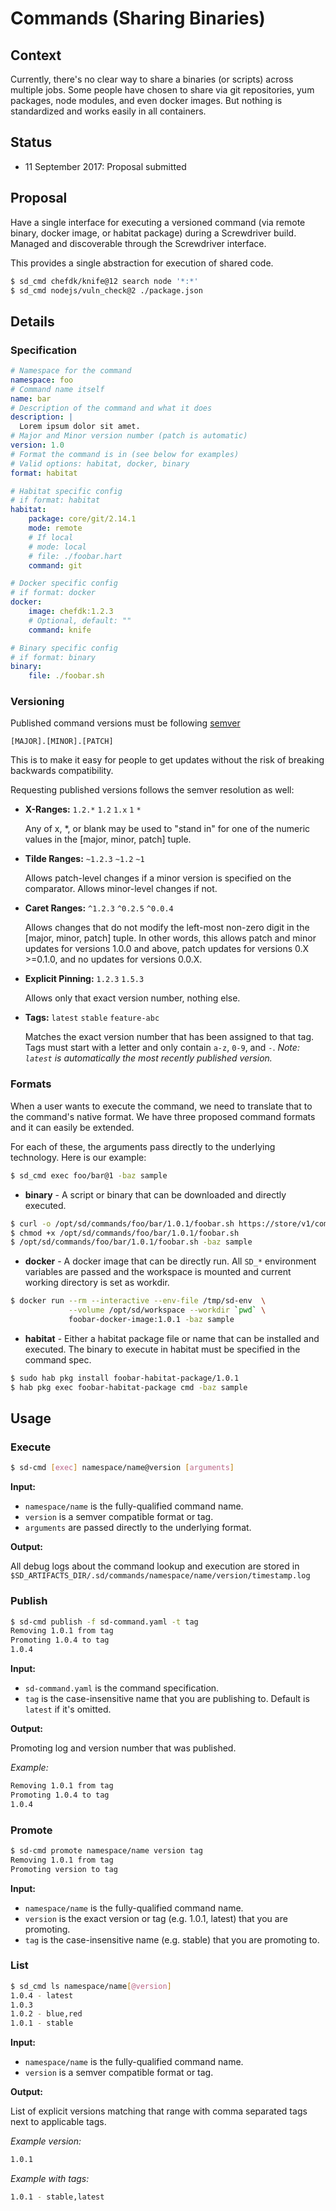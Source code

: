# Commands (Sharing Binaries)

## Context

Currently, there's no clear way to share a binaries (or scripts) across multiple jobs.  Some people have chosen to share via git repositories, yum packages, node modules, and even docker images.  But nothing is standardized and works easily in all containers.

## Status

- 11 September 2017: Proposal submitted

## Proposal

Have a single interface for executing a versioned command (via remote binary, docker image, or habitat package) during a Screwdriver build.  Managed and discoverable through the Screwdriver interface.

This provides a single abstraction for execution of shared code.

```bash
$ sd_cmd chefdk/knife@12 search node '*:*'
$ sd_cmd nodejs/vuln_check@2 ./package.json
```

## Details

### Specification

```yaml
# Namespace for the command
namespace: foo
# Command name itself
name: bar
# Description of the command and what it does
description: |
  Lorem ipsum dolor sit amet.
# Major and Minor version number (patch is automatic)
version: 1.0
# Format the command is in (see below for examples)
# Valid options: habitat, docker, binary
format: habitat

# Habitat specific config
# if format: habitat
habitat:
    package: core/git/2.14.1
    mode: remote
    # If local
    # mode: local
    # file: ./foobar.hart
    command: git

# Docker specific config
# if format: docker
docker:
    image: chefdk:1.2.3
    # Optional, default: ""
    command: knife

# Binary specific config
# if format: binary
binary:
    file: ./foobar.sh
```

### Versioning

Published command versions must be following [semver](http://semver.org)

    [MAJOR].[MINOR].[PATCH]

This is to make it easy for people to get updates without the risk of breaking backwards compatibility.

Requesting published versions follows the semver resolution as well:

 - **X-Ranges:** `1.2.*` `1.2` `1.x` `1` `*`

    Any of x, *, or blank may be used to "stand in" for one of the numeric values in the [major, minor, patch] tuple.

 - **Tilde Ranges:** `~1.2.3` `~1.2` `~1`

    Allows patch-level changes if a minor version is specified on the comparator. Allows minor-level changes if not.

 - **Caret Ranges:** `^1.2.3` `^0.2.5` `^0.0.4`

    Allows changes that do not modify the left-most non-zero digit in the [major, minor, patch] tuple. In other words, this allows patch and minor updates for versions 1.0.0 and above, patch updates for versions 0.X >=0.1.0, and no updates for versions 0.0.X.

 - **Explicit Pinning:** `1.2.3` `1.5.3`

    Allows only that exact version number, nothing else.

 - **Tags:** `latest` `stable` `feature-abc`

    Matches the exact version number that has been assigned to that tag. Tags must start with a letter and only contain `a-z`, `0-9`, and `-`. *Note: `latest` is automatically the most recently published version.*

### Formats

When a user wants to execute the command, we need to translate that to the command's native format.  We have three proposed command formats and it can easily be extended.

For each of these, the arguments pass directly to the underlying technology.  Here is our example:

```bash
$ sd_cmd exec foo/bar@1 -baz sample
```

 - **binary** - A script or binary that can be downloaded and directly executed.

```bash
$ curl -o /opt/sd/commands/foo/bar/1.0.1/foobar.sh https://store/v1/commands/foo/bar/1.0.1
$ chmod +x /opt/sd/commands/foo/bar/1.0.1/foobar.sh
$ /opt/sd/commands/foo/bar/1.0.1/foobar.sh -baz sample
```

 - **docker** - A docker image that can be directly run.  All `SD_*` environment variables are passed and the workspace is mounted and current working directory is set as workdir.

```bash
$ docker run --rm --interactive --env-file /tmp/sd-env  \
             --volume /opt/sd/workspace --workdir `pwd` \
             foobar-docker-image:1.0.1 -baz sample
```

 - **habitat** - Either a habitat package file or name that can be installed and executed.  The binary to execute in habitat must be specified in the command spec.

```bash
$ sudo hab pkg install foobar-habitat-package/1.0.1
$ hab pkg exec foobar-habitat-package cmd -baz sample
```

## Usage

### Execute

```bash
$ sd-cmd [exec] namespace/name@version [arguments]
```

**Input:**

 - `namespace/name` is the fully-qualified command name.
 - `version` is a semver compatible format or tag.
 - `arguments` are passed directly to the underlying format.

**Output:**

All debug logs about the command lookup and execution are stored in `$SD_ARTIFACTS_DIR/.sd/commands/namespace/name/version/timestamp.log`
### Publish

```bash
$ sd-cmd publish -f sd-command.yaml -t tag
Removing 1.0.1 from tag
Promoting 1.0.4 to tag
1.0.4
```

**Input:**

 - `sd-command.yaml` is the command specification.
 - `tag` is the case-insensitive name that you are publishing to. Default is `latest` if it's omitted.

**Output:**

Promoting log and version number that was published.

*Example:*

```bash
Removing 1.0.1 from tag
Promoting 1.0.4 to tag
1.0.4
```

### Promote

```bash
$ sd-cmd promote namespace/name version tag
Removing 1.0.1 from tag
Promoting version to tag
```

**Input:**

 - `namespace/name` is the fully-qualified command name.
 - `version` is the exact version or tag (e.g. 1.0.1, latest) that you are promoting.
 - `tag` is the case-insensitive name (e.g. stable) that you are promoting to.

### List

```bash
$ sd_cmd ls namespace/name[@version]
1.0.4 - latest
1.0.3
1.0.2 - blue,red
1.0.1 - stable
```

**Input:**

 - `namespace/name` is the fully-qualified command name.
 - `version` is a semver compatible format or tag.

**Output:**

List of explicit versions matching that range with comma separated tags next to applicable tags.

*Example version:*

```bash
1.0.1
```

*Example with tags:*

```bash
1.0.1 - stable,latest
```
